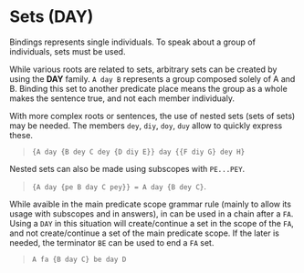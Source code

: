 # Sets (DAY)

Bindings represents single individuals. To speak about a group of individuals,
sets must be used.

While various roots are related to sets, arbitrary sets can be created by using
the **DAY** family. `A day B` represents a group composed solely of A and B.
Binding this set to another predicate place means the group as a whole makes
the sentence true, and not each member individualy.

With more complex roots or sentences, the use of nested sets (sets of sets) may
be needed. The members `dey`, `diy`, `doy`, `duy` allow to quickly express
these.

> `{A day {B dey C dey {D diy E}} day {{F diy G} dey H}`

Nested sets can also be made using subscopes with `PE...PEY`.

> `{A day {pe B day C pey}} = A day {B dey C}`.

While avaible in the main predicate scope grammar rule (mainly to allow its
usage with subscopes and in answers), in can be used in a chain after a `FA`.
Using a `DAY` in this situation will create/continue a set in the scope of the
`FA`, and not create/continue a set of the main predicate scope. If the later
is needed, the terminator `BE` can be used to end a `FA` set.

> `A fa {B day C} be day D`